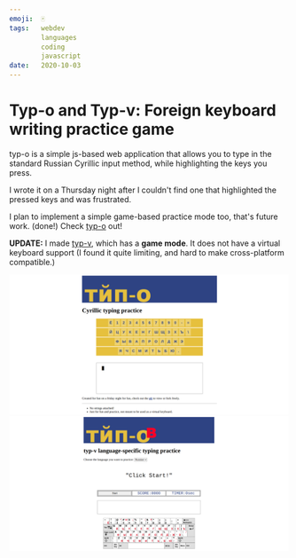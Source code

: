 ```yaml
---
emoji:  🀄️
tags:   webdev
        languages
        coding
        javascript
date:   2020-10-03
---
```


# Typ-o and Typ-v: Foreign keyboard writing practice game

typ-o is a simple js-based web application that allows you to type in the standard Russian Cyrillic input method, while highlighting the keys you press.

I wrote it on a Thursday night after I couldn't find one that highlighted the pressed keys and was frustrated.

I plan to implement a simple game-based practice mode too, that's future work. (done!) Check [typ-o](/misc/web/old-projects/typ-o.html) out!

**UPDATE:** I made [typ-v](/misc/web/old-projects/typ-v.html), which has a **game mode**. It does not have a virtual keyboard support (I found it quite limiting, and hard to make cross-platform compatible.)

![typ-o preview](/static/img/projects/typ-o.png "typ-o preview")
![typ-v preview](/static/img/projects/typ-v.png "typ-v preview")
